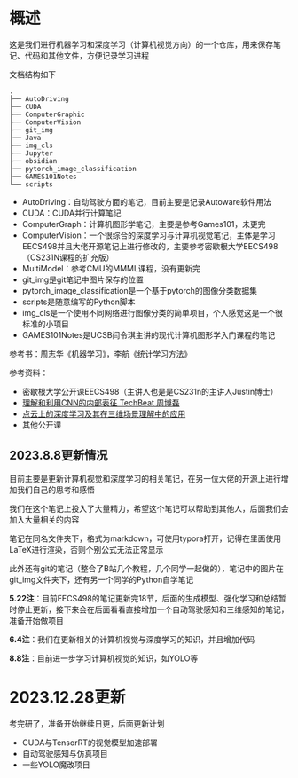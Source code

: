 # 概述

这是我们进行机器学习和深度学习（计算机视觉方向）的一个仓库，用来保存笔记、代码和其他文件，方便记录学习进程

文档结构如下

```shell
.
├── AutoDriving
├── CUDA
├── ComputerGraphic
├── ComputerVision
├── git_img
├── Java
├── img_cls
├── Jupyter
├── obsidian
├── pytorch_image_classification
├── GAMES101Notes
└── scripts
```

- AutoDriving：自动驾驶方面的笔记，目前主要是记录Autoware软件用法
- CUDA：CUDA并行计算笔记
- ComputerGraph：计算机图形学笔记，主要是参考Games101，未更完
- ComputerVision：一个很综合的深度学习与计算机视觉笔记，主体是学习EECS498并且大佬开源笔记上进行修改的，主要参考密歇根大学EECS498（CS231N课程的扩充版）
- MultiModel：参考CMU的MMML课程，没有更新完
- git_img是git笔记中图片保存的位置
- pytorch_image_classification是一个基于pytorch的图像分类数据集
- scripts是随意编写的Python脚本
- img_cls是一个使用不同网络进行图像分类的简单项目，个人感觉这是一个很标准的小项目
- GAMES101Notes是UCSB闫令琪主讲的现代计算机图形学入门课程的笔记

参考书：周志华《机器学习》，李航《统计学习方法》

参考资料：

- 密歇根大学公开课EECS498（主讲人也是是CS231n的主讲人Justin博士）
- [理解和利用CNN的内部表征 TechBeat 周博磊](https://www.techbeat.net/talk-info?id=180)
- [点云上的深度学习及其在三维场景理解中的应用](https://www.techbeat.net/talk-info?id=254)
- 其他公开课

## 2023.8.8更新情况

目前主要是更新计算机视觉和深度学习的相关笔记，在另一位大佬的开源上进行增加我们自己的思考和感悟

我们在这个笔记上投入了大量精力，希望这个笔记可以帮助到其他人，后面我们会加入大量相关的内容

笔记在同名文件夹下，格式为markdown，可使用typora打开，记得在里面使用LaTeX进行渲染，否则个别公式无法正常显示

此外还有git的笔记（整合了B站几个教程，几个同学一起做的），笔记中的图片在git_img文件夹下，还有另一个同学的Python自学笔记

**5.22注**：目前EECS498的笔记更新完18节，后面的生成模型、强化学习和总结暂时停止更新，接下来会在后面看看直接增加一个自动驾驶感知和三维感知的笔记，准备开始做项目

**6.4注**：我们在更新相关的计算机视觉与深度学习的知识，并且增加代码

**8.8注**：目前进一步学习计算机视觉的知识，如YOLO等

# 2023.12.28更新

考完研了，准备开始继续日更，后面更新计划

- CUDA与TensorRT的视觉模型加速部署
- 自动驾驶感知与仿真项目
- 一些YOLO魔改项目
